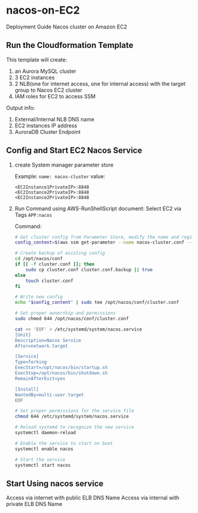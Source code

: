 # nacos-on-EC2

Deployment Guide Nacos cluster on Amazon EC2

## Run the Cloudformation Template

This template will create:

1. an Aurora MySQL cluster
2. 3 EC2 instances
3. 2 NLB(one for internet access, one for internal access) with the target group to Nacos EC2 cluster
4. IAM roles for EC2 to access SSM

Output info:

1. External/Internal NLB DNS name
2. EC2 instances IP address
3. AuroraDB Cluster Endpoint

## Config and Start EC2 Nacos Service

1. create System manager parameter store
    
    Example:
    `name: nacos-cluster`
    value:
    
    ```#ip: port
    <EC2Instance1PrivateIP>:8848
    <EC2Instance2PrivateIP>:8848
    <EC2Instance2PrivateIP>:8848
    ```
    
2. Run Command using AWS-RunShellScript document:
   Select EC2 via Tags
    `APP:nacos`
   
   Command:
   
    ```bash
    # Get cluster config from Parameter Store, modify the name and region according to your deployment
    config_content=$(aws ssm get-parameter --name nacos-cluster.conf --query Parameter.Value --output text --region cn-north-1)
    
    # Create backup of existing config
    cd /opt/nacos/conf
    if [[ -f cluster.conf ]]; then
        sudo cp cluster.conf cluster.conf.backup || true
    else
        touch cluster.conf
    fi
    
    # Write new config
    echo "$config_content" | sudo tee /opt/nacos/conf/cluster.conf
    
    # Set proper ownership and permissions
    sudo chmod 644 /opt/nacos/conf/cluster.conf
    
    cat << 'EOF' > /etc/systemd/system/nacos.service
    [Unit]
    Description=Nacos Service
    After=network.target
    
    [Service]
    Type=forking
    ExecStart=/opt/nacos/bin/startup.sh
    ExecStop=/opt/nacos/bin/shutdown.sh
    RemainAfterExit=yes
    
    [Install]
    WantedBy=multi-user.target
    EOF
    
    # Set proper permissions for the service file
    chmod 644 /etc/systemd/system/nacos.service
    
    # Reload systemd to recognize the new service
    systemctl daemon-reload
    
    # Enable the service to start on boot
    systemctl enable nacos
    
    # Start the service
    systemctl start nacos
    ```
    

## Start Using nacos service

Access via internet with public ELB DNS Name
Access via internal with private ELB DNS Name

